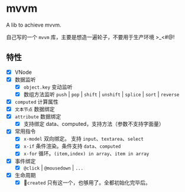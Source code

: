 # mvvm

A lib to achieve mvvm.

自己写的一个 `mvvm` 库，主要是想造一遍轮子，不要用于生产环境 >\_<#@!

## 特性

-   [x] VNode
-   [x] 数据监听
    -   [x] `object.key` 变动监听
    -   [x] 数组方法监听 `push` | `pop` | `shift` | `unshift` | `splice` | `sort` | `reverse`
-   [x] `computed` 计算属性
-   [x] `文本节点` 数据绑定
-   [x] `attribute` 数据绑定
    -   [x] 支持绑定 data、computed，支持方法（参数不支持字面量）
-   [x] 常用指令
    -   [x] `x-model` 双向绑定。 支持 `input`、`textarea`、`select`
    -   [x] `x-if` 条件渲染。条件支持 `data`、`computed`
    -   [x] `x-for` 循环。`(item,index) in array`、`item in array`
-   [x] 事件绑定
    -   [x] `@click` | `@mousedown` | `...`
-   [x] 生命周期
    -   [x] `created` 只有这一个，也够用了。全都初始化完毕后。
